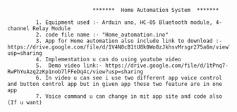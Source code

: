  
                               *******  Home Automation System  *******
		     
			 1. Equipment used :- Arduin uno, HC-05 Bluetooth module, 4-channel Relay Module
			 2. code file name :- "Home_automation.ino"
			 3. App for Home automation also include link to download :- https://drive.google.com/file/d/1V4N8cB1tU8k0Wo8zJkhsvMrsgr275a6m/view?usp=sharing
			 4. Implementation u can do using youtube video 
			 5.  Demo video link:- https://drive.google.com/file/d/1tPnq7-RwPhYuAzq2zKp1nob7lFFeDq4c/view?usp=sharing
			 6. In video u can see i use two different app voice control and button control app but in given app these two feature are in one app
		     7. Voice command u can change in mit app site and code also (If u want)